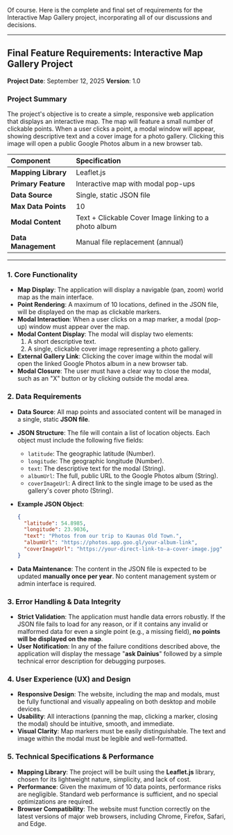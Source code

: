 Of course. Here is the complete and final set of requirements for the Interactive Map Gallery project, incorporating all of our discussions and decisions.

-----

## **Final Feature Requirements: Interactive Map Gallery Project**

**Project Date**: September 12, 2025
**Version**: 1.0

### **Project Summary**

The project's objective is to create a simple, responsive web application that displays an interactive map. The map will feature a small number of clickable points. When a user clicks a point, a modal window will appear, showing descriptive text and a cover image for a photo gallery. Clicking this image will open a public Google Photos album in a new browser tab.

| **Component** | **Specification** |
| :--- | :--- |
| **Mapping Library** | Leaflet.js |
| **Primary Feature** | Interactive map with modal pop-ups |
| **Data Source** | Single, static JSON file |
| **Max Data Points**| 10 |
| **Modal Content** | Text + Clickable Cover Image linking to a photo album |
| **Data Management** | Manual file replacement (annual) |

-----

### **1. Core Functionality**

  * **Map Display**: The application will display a navigable (pan, zoom) world map as the main interface.
  * **Point Rendering**: A maximum of 10 locations, defined in the JSON file, will be displayed on the map as clickable markers.
  * **Modal Interaction**: When a user clicks on a map marker, a modal (pop-up) window must appear over the map.
  * **Modal Content Display**: The modal will display two elements:
    1.  A short descriptive text.
    2.  A single, clickable cover image representing a photo gallery.
  * **External Gallery Link**: Clicking the cover image within the modal will open the linked Google Photos album in a new browser tab.
  * **Modal Closure**: The user must have a clear way to close the modal, such as an "X" button or by clicking outside the modal area.

### **2. Data Requirements**

  * **Data Source**: All map points and associated content will be managed in a single, static **JSON file**.

  * **JSON Structure**: The file will contain a list of location objects. Each object must include the following five fields:

      * `latitude`: The geographic latitude (Number).
      * `longitude`: The geographic longitude (Number).
      * `text`: The descriptive text for the modal (String).
      * `albumUrl`: The full, public URL to the Google Photos album (String).
      * `coverImageUrl`: A direct link to the single image to be used as the gallery's cover photo (String).

  * **Example JSON Object**:

    ```json
    {
      "latitude": 54.8985,
      "longitude": 23.9036,
      "text": "Photos from our trip to Kaunas Old Town.",
      "albumUrl": "https://photos.app.goo.gl/your-album-link",
      "coverImageUrl": "https://your-direct-link-to-a-cover-image.jpg"
    }
    ```

  * **Data Maintenance**: The content in the JSON file is expected to be updated **manually once per year**. No content management system or admin interface is required.

### **3. Error Handling & Data Integrity**

  * **Strict Validation**: The application must handle data errors robustly. If the JSON file fails to load for any reason, or if it contains any invalid or malformed data for even a single point (e.g., a missing field), **no points will be displayed on the map**.
  * **User Notification**: In any of the failure conditions described above, the application will display the message "**ask Dainius**" followed by a simple technical error description for debugging purposes.

### **4. User Experience (UX) and Design**

  * **Responsive Design**: The website, including the map and modals, must be fully functional and visually appealing on both desktop and mobile devices.
  * **Usability**: All interactions (panning the map, clicking a marker, closing the modal) should be intuitive, smooth, and immediate.
  * **Visual Clarity**: Map markers must be easily distinguishable. The text and image within the modal must be legible and well-formatted.

### **5. Technical Specifications & Performance**

  * **Mapping Library**: The project will be built using the **Leaflet.js** library, chosen for its lightweight nature, simplicity, and lack of cost.
  * **Performance**: Given the maximum of 10 data points, performance risks are negligible. Standard web performance is sufficient, and no special optimizations are required.
  * **Browser Compatibility**: The website must function correctly on the latest versions of major web browsers, including Chrome, Firefox, Safari, and Edge.